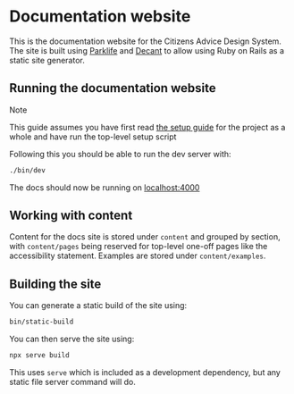 # Documentation website

This is the documentation website for the Citizens Advice Design System. The site is built using [Parklife](https://github.com/benpickles/parklife) and [Decant](https://github.com/benpickles/decant) to allow using Ruby on Rails as a static site generator.

## Running the documentation website

> [!NOTE]
> This guide assumes you have first read [the setup guide](../contributing/02-local-setup.md) for the project as a whole and have run the top-level setup script

Following this you should be able to run the dev server with:

```sh
./bin/dev
```

The docs should now be running on [localhost:4000](https://localhost:4000/)

## Working with content

Content for the docs site is stored under `content` and grouped by section, with `content/pages` being reserved for top-level one-off pages like the accessibility statement. Examples are stored under `content/examples`.

## Building the site

You can generate a static build of the site using:

```sh
bin/static-build
```

You can then serve the site using:

```sh
npx serve build
```

This uses `serve` which is included as a development dependency, but any static file server command will do.
